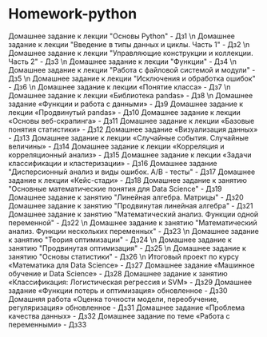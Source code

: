 # Homework-python
Домашнее задание к лекции "Основы Python" - Дз1 \n
Домашнее задание к лекции "Введение в типы данных и циклы. Часть 1" - Дз2 \n
Домашнее задание к лекции "Управляющие конструкции и коллекции. Часть 2" - Дз3 \n
Домашнее задание к лекции "Функции" - Дз4 \n
Домашнее задание к лекции "Работа с файловой системой и модули" - Дз5 \n
Домашнее задание к лекции "Исключения и обработка ошибок" - Дз6 \n
Домашнее задание к лекции «Понятие класса» - Дз7 \n
Домашнее задание к лекции «Библиотека pandas» - Дз8 \n
Домашнее задание «Функции и работа с данными» - Дз9
Домашнее задание к лекции «Продвинутый pandas» - Дз10
Домашнее задание к лекции «Основы веб-скрапинга» - Дз11
Домашнее задание к лекции «Базовые понятия статистики» - Дз12
Домашнее задание «Визуализация данных» - Дз13
Домашнее задание к лекции «Случайные события. Случайные величины» - Дз14
Домашнее задание к лекции «Корреляция и корреляционный анализ» - Дз15
Домашнее задание к лекции «Задачи классификации и кластеризации» - Дз16
Домашнее задание "Дисперсионный анализ и виды ошибок. А/В - тесты" - Дз17
Домашнее задание к лекции «Кейс-стади» - Дз18
Домашнее задание к занятию "Основные математические понятия для Data Science" - Дз19
Домашнее задание к занятию "Линейная алгебра. Матрицы" - Дз20
Домашнее задание к занятию "Продвинутая линейная алгебра" - Дз21
Домашнее задание к занятию "Математический анализ. Функции одной переменной" - Дз22 \n
Домашнее задание к занятию "Математический анализ. Функции нескольких переменных" - Дз23 \n
Домашнее задание к занятию "Теория оптимизации" - Дз24 \n
Домашнее задание к занятию "Продвинутая оптимизация" - Дз25 \n
Домашнее задание к занятию "Основы статистики" - Дз26 \n
Итоговый проект по курсу «Математика для Data Science» - Дз27
Домашнее задание «Машинное обучение и Data Science» - Дз28
Домашнее задание к занятию «Классификация: Логистическая регрессия и SVM» - Дз29
Домашнее задание «Функции потерь и оптимизация» обновленное - Дз30
Домашняя работа «Оценка точности модели, переобучение, регуляризация» обновленное - Дз31
Домашнее задание «Проблема качества данных» - Дз32
Домашнее задание по теме «Работа с переменными» - Дз33
